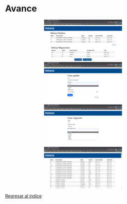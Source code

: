 # Avance

<div style="text-align: center;">
<img src="./resources/prototipo/A1.jpeg" alt="A1" style="width: 50%; height: auto;"/>
</div>

<div style="text-align: center;">
<img src="./resources/prototipo/A2.jpeg" alt="A2" style="width: 50%; height: auto;"/>
</div>

<div style="text-align: center;">
<img src="./resources/prototipo/A3.jpeg" alt="A3" style="width: 50%; height: auto;"/>
</div>

<div style="text-align: center;">
<img src="./resources/prototipo/A4.jpeg" alt="A4" style="width: 50%; height: auto;"/>
</div>




[Regresar al índice](Indice.md)